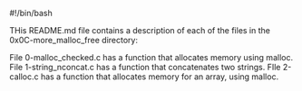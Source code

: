 #!/bin/bash

THis README.md file contains a description of each of the files in the 0x0C-more_malloc_free directory:

File 0-malloc_checked.c has a function that allocates memory using malloc.
File 1-string_nconcat.c has a function that concatenates two strings.
FIle 2-calloc.c has a function that allocates memory for an array, using malloc.

